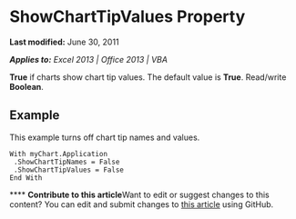 
# ShowChartTipValues Property

 **Last modified:** June 30, 2011

 _**Applies to:** Excel 2013 | Office 2013 | VBA_

 **True** if charts show chart tip values. The default value is **True**. Read/write  **Boolean**.


## Example

This example turns off chart tip names and values.


```
With myChart.Application 
 .ShowChartTipNames = False 
 .ShowChartTipValues = False 
End With
```


****   **Contribute to this article**Want to edit or suggest changes to this content? You can edit and submit changes to  [this article](https://github.com/jhershey00/VBA_Excel_Test/OpenXMLCon/articles/aeff428a-01c2-51cc-2397-e178386e3e69.md) using GitHub.

